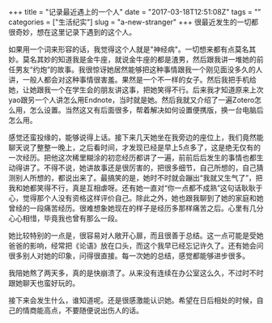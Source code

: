 +++
title = "记录最近遇上的一个人"
date = "2017-03-18T12:51:08Z"
tags = ""
categories = ["生活纪实"]
slug = "a-new-stranger"
+++
很最近发生的一切都很奇妙，想在这里记录下遇到的这个人。

如果用一个词来形容的话，我觉得这个人就是"神经病"。一切想来都有点莫名其妙。莫名其妙的知道我是金牛座，就说金牛座的都是渣男，然后跟我讲一堆她的前任男友“约炮”的故事。我很惊讶她居然能够把这种事情跟我一个刚见面没多久的人讲，一般人都会对这种事情很害羞。果然是一个不一样的女子。然后我把手机给她，让她跟我一个在学生会的朋友讲这事，把她笑得不行。后来我才知道原来上次yao跟另一个人讲怎么用Endnote，当时就是她。然后我就又介绍了一遍Zotero怎么用，怎么设置。当然这又有后面很多，帮着解决如何设置便携版，换一台电脑后怎么用。

感觉还蛮投缘的，能够说得上话。接下来几天她坐在我旁边的座位上，我们竟然能聊天说了整整一晚上，之后看时间，才发现已经是早上5点多了，这是绝无仅有的一次经历。把他这次稀里糊涂的初恋经历都讲了一遍，前前后后发生的事情也都生动得讲了。不得不说，她讲故事还是很厉害的，把很多细节，自己所想的，自己猜测别人所想的，都说出来了。最搞笑的是，她时不时就会蹦出“我就又生气了”，把我和她都笑得不行，真是互相虐呀。还有她一直对“你一点都不成熟”这句话耿耿于心，觉得那个人没有资格这样评价自己。除此之外，她也跟我聊到了她的家庭和她曾经的一段痛苦经历。很难想象她现在的样子是经历多那样痛苦之后。心里有几分心心相惜，毕竟我也曾有那么一段。

她比较特别的一点是，很容易对人敞开心扉，而且很善于总结。这一点可能是受她爸爸的影响，经常把《论语》放在口头，而这个我早已经忘记许久了。还有她会问很多别人对她的印象，问得很直接。每一次她的总结，感觉都能够进步很多。

我陪她熬了两天多，真的是快崩溃了。从来没有连续在办公室这么久，不过时不时跟她聊天也蛮好玩的。

接下来会发生什么，谁知道呢。还是很感激能认识她。希望在日后相处的时候，自己的情商能高点，不要随便说出伤人的话。
